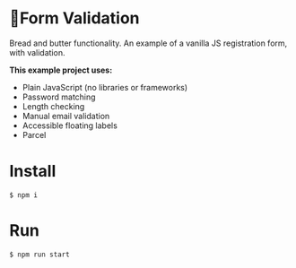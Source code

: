 # 📝Form Validation
Bread and butter functionality. An example of a vanilla JS registration form, with validation. 

__This example project uses:__

- Plain JavaScript (no libraries or frameworks)
- Password matching
- Length checking
- Manual email validation
- Accessible floating labels 
- Parcel 


# Install

`$ npm i`

# Run

`$ npm run start`


